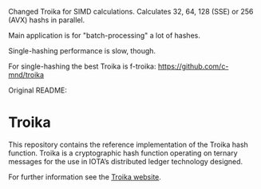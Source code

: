 Changed Troika for SIMD calculations. Calculates 32, 64, 128 (SSE) or 256 (AVX) hashs in parallel.

Main application is for "batch-processing" a lot of hashes.

Single-hashing performance is slow, though.

For single-hashing the best Troika is f-troika: https://github.com/c-mnd/troika

Original README:

# Troika

This repository contains the reference implementation of the Troika hash
function. Troika is a cryptographic hash function operating on ternary messages
for the use in IOTA’s distributed ledger technology designed. 

For further information see the [Troika website](https://www.cyber-crypt.com/troika).
